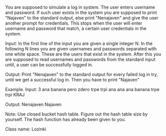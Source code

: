 You are supposed to simulate a log in system. The user enters username and password. If such user exists in the system you are supposed to print "Najaven" to the standard output, else print "Nenajaven" and give the user another prompt for credentials. This stops when the user will enter username and password that match, a certain user credentials in the system.

Input: In the first line of the input you are given a single integer N. In the following N lines you are given usernames and passwords separated with one white space. These are the users that exist in the system. After this you are supposed to read usernames and passwords from the standard input until, a user can be successfully logged in.

Output: Print "Nenajaven" to the standard output for every failed log in try, until we get a successful log in. Then you have to print "Najaven"

Example. Input: 3 ana banana pero zdero trpe trpi ana ana ana banana trpe trpi KRAJ

Output: Nenajaven Najaven

Note: Use closed bucket hash table. Figure out the hash table size by yourself. The hash function has already been given to you.

Class name: Lozinki
